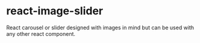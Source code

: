# react-image-slider
React carousel or slider designed with images in mind but can be used with any other react component.


